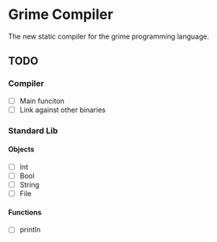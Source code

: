 # Grime Compiler
The new static compiler for the grime programming language.

## TODO

### Compiler
 - [ ] Main funciton
 - [ ] Link against other binaries

### Standard Lib
#### Objects
 - [ ] Int
 - [ ] Bool
 - [ ] String
 - [ ] File

#### Functions
 - [ ] println
